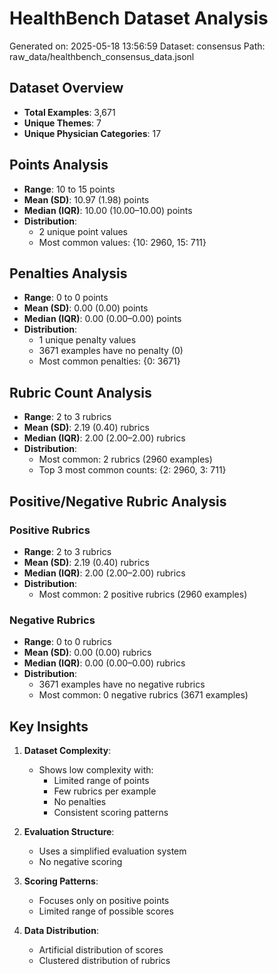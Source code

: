 # HealthBench Dataset Analysis
Generated on: 2025-05-18 13:56:59
Dataset: consensus
Path: raw_data/healthbench_consensus_data.jsonl

## Dataset Overview
- **Total Examples**: 3,671
- **Unique Themes**: 7
- **Unique Physician Categories**: 17

## Points Analysis
- **Range**: 10 to 15 points
- **Mean (SD)**: 10.97 (1.98) points
- **Median (IQR)**: 10.00 (10.00–10.00) points
- **Distribution**:
  - 2 unique point values
  - Most common values: {10: 2960, 15: 711}

## Penalties Analysis
- **Range**: 0 to 0 points
- **Mean (SD)**: 0.00 (0.00) points
- **Median (IQR)**: 0.00 (0.00–0.00) points
- **Distribution**:
  - 1 unique penalty values
  - 3671 examples have no penalty (0)
  - Most common penalties: {0: 3671}

## Rubric Count Analysis
- **Range**: 2 to 3 rubrics
- **Mean (SD)**: 2.19 (0.40) rubrics
- **Median (IQR)**: 2.00 (2.00–2.00) rubrics
- **Distribution**:
  - Most common: 2 rubrics (2960 examples)
  - Top 3 most common counts: {2: 2960, 3: 711}

## Positive/Negative Rubric Analysis

### Positive Rubrics
- **Range**: 2 to 3 rubrics
- **Mean (SD)**: 2.19 (0.40) rubrics
- **Median (IQR)**: 2.00 (2.00–2.00) rubrics
- **Distribution**: 
  - Most common: 2 positive rubrics (2960 examples)

### Negative Rubrics
- **Range**: 0 to 0 rubrics
- **Mean (SD)**: 0.00 (0.00) rubrics
- **Median (IQR)**: 0.00 (0.00–0.00) rubrics
- **Distribution**: 
  - 3671 examples have no negative rubrics
  - Most common: 0 negative rubrics (3671 examples)

## Key Insights

1. **Dataset Complexity**:
   - Shows low complexity with:
     - Limited range of points
     - Few rubrics per example
     - No penalties
     - Consistent scoring patterns

2. **Evaluation Structure**:
   - Uses a simplified evaluation system
   - No negative scoring

3. **Scoring Patterns**:
   - Focuses only on positive points
   - Limited range of possible scores

4. **Data Distribution**:
   - Artificial distribution of scores
   - Clustered distribution of rubrics
